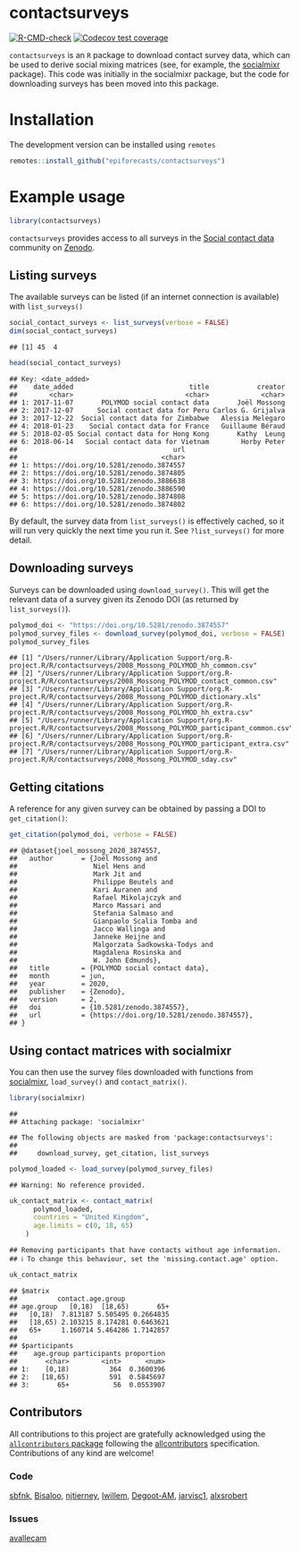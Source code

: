 
# contactsurveys

<!-- badges: start -->

[![R-CMD-check](https://github.com/epiforecasts/contactsurveys/actions/workflows/R-CMD-check.yaml/badge.svg)](https://github.com/epiforecasts/contactsurveys/actions/workflows/R-CMD-check.yaml)
[![Codecov test
coverage](https://codecov.io/gh/epiforecasts/contactsurveys/graph/badge.svg)](https://app.codecov.io/gh/epiforecasts/contactsurveys)
<!-- badges: end -->

`contactsurveys` is an `R` package to download contact survey data,
which can be used to derive social mixing matrices (see, for example,
the [socialmixr](https://github.com/epiforecasts/socialmixr) package).
This code was initially in the socialmixr package, but the code for
downloading surveys has been moved into this package.

# Installation

The development version can be installed using `remotes`

``` r
remotes::install_github("epiforecasts/contactsurveys")
```

# Example usage

``` r
library(contactsurveys)
```

`contactsurveys` provides access to all surveys in the [Social contact
data](https://zenodo.org/communities/social_contact_data) community on
[Zenodo](https://zenodo.org).

## Listing surveys

The available surveys can be listed (if an internet connection is
available) with `list_surveys()`

``` r
social_contact_surveys <- list_surveys(verbose = FALSE)
dim(social_contact_surveys)
```

    ## [1] 45  4

``` r
head(social_contact_surveys)
```

    ## Key: <date_added>
    ##    date_added                             title            creator
    ##        <char>                            <char>             <char>
    ## 1: 2017-11-07       POLYMOD social contact data       Joël Mossong
    ## 2: 2017-12-07      Social contact data for Peru Carlos G. Grijalva
    ## 3: 2017-12-22  Social contact data for Zimbabwe   Alessia Melegaro
    ## 4: 2018-01-23    Social contact data for France   Guillaume Béraud
    ## 5: 2018-02-05 Social contact data for Hong Kong       Kathy  Leung
    ## 6: 2018-06-14   Social contact data for Vietnam        Horby Peter
    ##                                       url
    ##                                    <char>
    ## 1: https://doi.org/10.5281/zenodo.3874557
    ## 2: https://doi.org/10.5281/zenodo.3874805
    ## 3: https://doi.org/10.5281/zenodo.3886638
    ## 4: https://doi.org/10.5281/zenodo.3886590
    ## 5: https://doi.org/10.5281/zenodo.3874808
    ## 6: https://doi.org/10.5281/zenodo.3874802

By default, the survey data from `list_surveys()` is effectively cached,
so it will run very quickly the next time you run it. See
`?list_surveys()` for more detail.

## Downloading surveys

Surveys can be downloaded using `download_survey()`. This will get the
relevant data of a survey given its Zenodo DOI (as returned by
`list_surveys()`).

``` r
polymod_doi <- "https://doi.org/10.5281/zenodo.3874557"
polymod_survey_files <- download_survey(polymod_doi, verbose = FALSE)
polymod_survey_files
```

    ## [1] "/Users/runner/Library/Application Support/org.R-project.R/R/contactsurveys/2008_Mossong_POLYMOD_hh_common.csv"         
    ## [2] "/Users/runner/Library/Application Support/org.R-project.R/R/contactsurveys/2008_Mossong_POLYMOD_contact_common.csv"    
    ## [3] "/Users/runner/Library/Application Support/org.R-project.R/R/contactsurveys/2008_Mossong_POLYMOD_dictionary.xls"        
    ## [4] "/Users/runner/Library/Application Support/org.R-project.R/R/contactsurveys/2008_Mossong_POLYMOD_hh_extra.csv"          
    ## [5] "/Users/runner/Library/Application Support/org.R-project.R/R/contactsurveys/2008_Mossong_POLYMOD_participant_common.csv"
    ## [6] "/Users/runner/Library/Application Support/org.R-project.R/R/contactsurveys/2008_Mossong_POLYMOD_participant_extra.csv" 
    ## [7] "/Users/runner/Library/Application Support/org.R-project.R/R/contactsurveys/2008_Mossong_POLYMOD_sday.csv"

## Getting citations

A reference for any given survey can be obtained by passing a DOI to
`get_citation()`:

``` r
get_citation(polymod_doi, verbose = FALSE)
```

    ## @dataset{joel_mossong_2020_3874557,
    ##   author       = {Joël Mossong and
    ##                   Niel Hens and
    ##                   Mark Jit and
    ##                   Philippe Beutels and
    ##                   Kari Auranen and
    ##                   Rafael Mikolajczyk and
    ##                   Marco Massari and
    ##                   Stefania Salmaso and
    ##                   Gianpaolo Scalia Tomba and
    ##                   Jacco Wallinga and
    ##                   Janneke Heijne and
    ##                   Malgorzata Sadkowska-Todys and
    ##                   Magdalena Rosinska and
    ##                   W. John Edmunds},
    ##   title        = {POLYMOD social contact data},
    ##   month        = jun,
    ##   year         = 2020,
    ##   publisher    = {Zenodo},
    ##   version      = 2,
    ##   doi          = {10.5281/zenodo.3874557},
    ##   url          = {https://doi.org/10.5281/zenodo.3874557},
    ## }

## Using contact matrices with socialmixr

You can then use the survey files downloaded with functions from
[socialmixr](https://github.com/epiforecasts/socialmixr),
`load_survey()` and `contact_matrix()`.

``` r
library(socialmixr)
```

    ## 
    ## Attaching package: 'socialmixr'

    ## The following objects are masked from 'package:contactsurveys':
    ## 
    ##     download_survey, get_citation, list_surveys

``` r
polymod_loaded <- load_survey(polymod_survey_files)
```

    ## Warning: No reference provided.

``` r
uk_contact_matrix <- contact_matrix(
      polymod_loaded,
      countries = "United Kingdom",
      age.limits = c(0, 18, 65)
    )
```

    ## Removing participants that have contacts without age information.
    ## ℹ To change this behaviour, set the 'missing.contact.age' option.

``` r
uk_contact_matrix
```

    ## $matrix
    ##          contact.age.group
    ## age.group   [0,18)  [18,65)       65+
    ##   [0,18)  7.813187 5.505495 0.2664835
    ##   [18,65) 2.103215 8.174281 0.6463621
    ##   65+     1.160714 5.464286 1.7142857
    ## 
    ## $participants
    ##    age.group participants proportion
    ##       <char>        <int>      <num>
    ## 1:    [0,18)          364  0.3600396
    ## 2:   [18,65)          591  0.5845697
    ## 3:       65+           56  0.0553907

## Contributors

<!-- ALL-CONTRIBUTORS-LIST:START - Do not remove or modify this section -->
<!-- prettier-ignore-start -->
<!-- markdownlint-disable -->

All contributions to this project are gratefully acknowledged using the
[`allcontributors` package](https://github.com/ropensci/allcontributors)
following the [allcontributors](https://allcontributors.org)
specification. Contributions of any kind are welcome!

### Code

<a href="https://github.com/epiforecasts/contactsurveys/commits?author=sbfnk">sbfnk</a>,
<a href="https://github.com/epiforecasts/contactsurveys/commits?author=Bisaloo">Bisaloo</a>,
<a href="https://github.com/epiforecasts/contactsurveys/commits?author=njtierney">njtierney</a>,
<a href="https://github.com/epiforecasts/contactsurveys/commits?author=lwillem">lwillem</a>,
<a href="https://github.com/epiforecasts/contactsurveys/commits?author=Degoot-AM">Degoot-AM</a>,
<a href="https://github.com/epiforecasts/contactsurveys/commits?author=jarvisc1">jarvisc1</a>,
<a href="https://github.com/epiforecasts/contactsurveys/commits?author=alxsrobert">alxsrobert</a>

### Issues

<a href="https://github.com/epiforecasts/contactsurveys/issues?q=is%3Aissue+author%3Aavallecam">avallecam</a>

<!-- markdownlint-enable -->
<!-- prettier-ignore-end -->
<!-- ALL-CONTRIBUTORS-LIST:END -->
